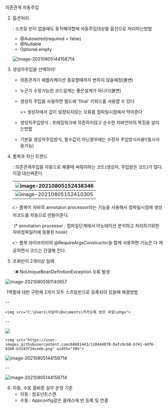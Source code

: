 의존관계 자동주입

2. 옵션처리

   : 스프링 빈이 없을때도 동작해야할때 자동주입대상을 옵션으로 처리하는방법

   - @Autowired(required = false)
   - @Nullable
   - Optional.empty

   ![image-20210805144158714](C:\Users\이보미\AppData\Roaming\Typora\typora-user-images\image-20210805144158714.png)

3. 생성자주입을 선택하라!

   - 의존관계가 애플리케이션 종료할때까지 변하지 않을예정(불변)

   - 누군가 수정가능한 코드설계는 좋은설계가 아니다(불변)

   - 생성자 주입을 사용하면 필드에 'final' 키워드를 사용할 수 있다

     => 생성자에서 값이 설정되지않는 오류를 컴파일시점에서 막아준다

   - 생성자주입방식 : 프레임워크에 의존하지않고 순수한 자바언어의 특징을 살리는방법

   - 기본을 생성자주입방식, 필수값이 아닌경우에는 수정자 주입방식사용!(동시사용가능)

     

4. 롬복과 최신 트렌드

   : 의존관계주입을 자동으로 해줄때 써줘야하는 코드(생성자, 주입받은 코드)가 많다. 이걸 대신써준다

   | ![image-20210805152438346](C:\Users\이보미\AppData\Roaming\Typora\typora-user-images\image-20210805152438346.png) |
   | :----------------------------------------------------------- |
   | ![image-20210805152410305](C:\Users\이보미\AppData\Roaming\Typora\typora-user-images\image-20210805152410305.png) |

   👉 롬복이 자바의 annotaion processor라는 기능을 사용해서 컴파일시점에 생성자코드를 자동으로 만들어준다.

   ​		(* annotation processor : 컴파일단계에서 어노테이션 분석하고 처리하기위한 자바컴파일러에 동봉된 hook)

   👉 롬복 라이브러리의 @RequireArgsConstructor을 함께 사용하면 기능은 다 제공하면서 코드는 간결해 진다.

   

5. 조회빈이 2개이상 일때

   : ❌ NoUniqueBeanDefinitionException 오류 발생

![image-20210805161140657](C:\Users\이보미\AppData\Roaming\Typora\typora-user-images\image-20210805161140657.png)

​    1역할에 대한 구현체 2개가 모두 스프링빈으로 등록되어 있을때 해결방법	

--

```
<img src="C:\Users\이보미\Documents\카카오톡 받은 파일\ohgu">
```

--

![](1aAHE1QSDl4eLQhwuEA2EuDN6heAMnnpS)

```
<img src="https://user-images.githubusercontent.com/68681443/128444870-0afc0cb8-b741-4df6-8386-b3193f24ceeb.png" width="30%">
```

![image-20210805144158714](https://user-images.githubusercontent.com/68681443/128445749-ce8f294d-a429-4f35-98fa-bc1278e30fd5.png)

--

![image-20210805144158714](https://user-images.githubusercontent.com/68681443/128445749-ce8f294d-a429-4f35-98fa-bc1278e30fd5.png)

6. 자동, 수동 올바른 실무 운영 기준
   - 자동 : 컴포넌트스캔
   - 수동 : Appconfig같은 클래스에 빈 등록 및 연결

